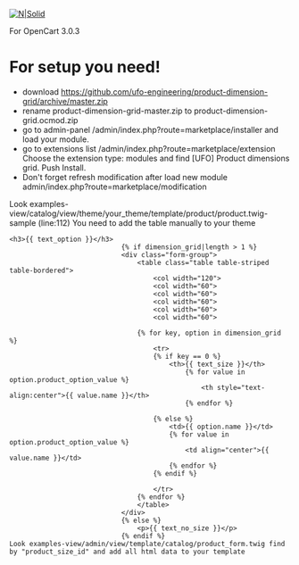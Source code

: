 [![N|Solid](https://encrypted-tbn0.gstatic.com/images?q=tbn:ANd9GcS_2xNcndqIMP1vKpf05m_c_BpnjiXx8gp9WPycBtMIuYEiJaXhnQ)](https://ufo-engineering.com/)

For OpenCart 3.0.3

# For setup you need!
  - download https://github.com/ufo-engineering/product-dimension-grid/archive/master.zip
  - rename product-dimension-grid-master.zip to product-dimension-grid.ocmod.zip
  - go to admin-panel /admin/index.php?route=marketplace/installer and load your module.
  - go to extensions list /admin/index.php?route=marketplace/extension Choose the extension type: modules and find [UFO] Product dimensions grid. Push Install.
  - Don't forget refresh modification after load new module admin/index.php?route=marketplace/modification

Look examples-view/catalog/view/theme/your_theme/template/product/product.twig-sample (line:112)
You need to add the table manually to your theme

	<h3>{{ text_option }}</h3>
								{% if dimension_grid|length > 1 %}
								<div class="form-group">
									<table class="table table-striped table-bordered">
										<col width="120">
										<col width="60">
										<col width="60">
										<col width="60">
										<col width="60">
										<col width="60">

									{% for key, option in dimension_grid %}
										<tr>
										{% if key == 0 %}
											<th>{{ text_size }}</th>
												{% for value in option.product_option_value %}
													<th style="text-align:center">{{ value.name }}</th>
												{% endfor %}

										{% else %}
											<td>{{ option.name }}</td>
											{% for value in option.product_option_value %}
												<td align="center">{{ value.name }}</td>
											{% endfor %}
										{% endif %}

										</tr>
									{% endfor %}
									</table>
								</div>
								{% else %}
									<p>{{ text_no_size }}</p>
								{% endif %}
	Look examples-view/admin/view/template/catalog/product_form.twig find by "product_size_id" and add all html data to your template
								
